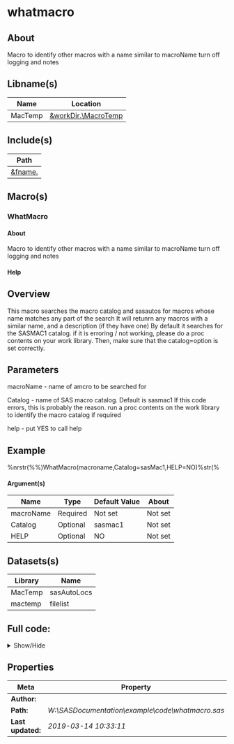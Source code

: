 # whatmacro

## About
Macro to identify other macros with a name similar to macroName
turn off logging and notes

## Libname(s)

| Name | Location |
| --- | --- |
| MacTemp | [&workDir.\MacroTemp](&workDir./MacroTemp) |


## Include(s)

| Path |
| --- |
| [&fname.](&fname.) |


## Macro(s)
### WhatMacro
#### About
Macro to identify other macros with a name similar to macroName
turn off logging and notes


#### Help


 Overview
 --------
 This macro searches the macro catalog and sasautos for macros whose name matches any part of the search
 It will retunrn any macros with a similar name, and a description (if they have one)
 By default it searches for the SASMAC1 catalog. if it is erroring / not working, please do a proc contents on your work library.
 Then, make sure that the catalog=option is set correctly.

 Parameters
 ----------

 macroName - name of amcro to be searched for

 Catalog - name of SAS macro catalog. Default is sasmac1
 If this code errors, this is probably the reason.
 run a proc contents on the work library to identify the macro catalog if required

 help - put YES to call help

 Example
 ----------

 %nrstr(%%)WhatMacro(macroname,Catalog=sasMac1,HELP=NO)%str(%
 
 #### Argument(s)

| Name | Type | Default Value | About |
| --- | --- | --- | --- |
| macroName | Required | Not set | Not set |
| Catalog | Optional | sasmac1 | Not set |
| HELP | Optional | NO | Not set |


## Datasets(s)

| Library | Name |
| --- | --- |
| MacTemp | sasAutoLocs |
| mactemp | filelist |


## Full code:

<details><summary>Show/Hide</summary>

~~~~sas

%macro WhatMacro(macroName,Catalog=sasmac1, HELP=NO) /des='Macro to search for other macros. Default assumes that the SAS macro catalog is work.sasmac1' ;
	/*Macro to identify other macros with a name similar to macroName*/
	/*turn off logging and notes*/
	%changeMLog(OFF);
	options nonotes;

	/*set local variables*/
	%local i j macroExist fname;

	/*help blurb*/
	%if %upcase(&help)= YES %then
		%do;
			%put;
			%put;
			%put Overview;
			%put --------;
			%put This macro searches the macro catalog and sasautos for macros whose name matches any part of the search;
			%put It will retunrn any macros with a similar name, and a description (if they have one);
			%put By default it searches for the SASMAC1 catalog. if it is erroring / not working, please do a proc contents on your work library.;
			%put Then, make sure that the catalog=option is set correctly.;
			%put;
			%put     Parameters;
			%put     ----------;
			%put;
			%put macroName - name of amcro to be searched for;
			%put;
			%put Catalog - name of SAS macro catalog. Default is sasmac1;
			%put If this code errors, this is probably the reason.;
			%put run a proc contents on the work library to identify the macro catalog if required;
			%put;
			%put help - put YES to call help;
			%put;
			%put     Example;
			%put     ----------;
			%put;
			%put %nrstr(%%)WhatMacro(macroname,Catalog=sasMac1,HELP=NO)%str(%;);
				%put ;
				%put ;
		%end;
	%else
		%do;
			/*assign a working library*/
			%let workDir = %sysfunc(getoption(work));
			options DLCREATEDIR=1;
			libname MacTemp "&workDir./MacroTemp";

			/*get list of sasauto macro locations*/
			data MacTemp.sasAutoLocs;
				string="&sasautos.";
				string1=substr(string,2,length(string)-2);
				i=1;

				do until (scan(string1,i,",","q")="");
					location=dequote(strip(scan(string1,i,",","q")));
					i=i+1;
					output;
				end;
			run;

			/*loop through list, and find possible matches*/
			proc sql;
				reset noprint;
				select count(*) into :numLocations from mactemp.sasAutoLocs;
			quit;

			%do i =1 %to &numLocations;

				data _null_;
					set mactemp.sasAutoLocs (firstobs= &i. obs=&i.);
					call symput ("LocNAME",strip(location));
				run;

				/*find any .sas files in a sas autocall location*/
				filename f1 pipe "dir ""&locName."" /b /s";

				data mactemp.filelist;
					infile f1;
					input;
					string=_infile_;

					if upcase(substr(string,length(string)-3)) = '.SAS';
				run;

				proc sql;
					reset noprint;
					select count(*) into :numfiles from mactemp.filelist;
				quit;

				/*loop through .sas files to look for likely macros with correct names*/
				%do j= 1 %to &numfiles;
					%let macroExist=0;

					data _null_;
						set mactemp.filelist (firstobs= &j. obs=&j.);
						call symput ("FNAME",strip(string));
					run;

					data _null_;
						infile "&fname.";
						input;
						string= _infile_;

						if find(upcase(string),"MACRO") > 0 and find(upcase(string),upcase("&macroName.")) > 0 then
							call symput ("macroExist","1");
					run;

					/*if .sas file gives a likely candidate, load it in so it is referenced in the SAS catalog*/
					%if  &macroExist %then
						%do;
							/*let users know macro is being loaded*/
							options notes;
							%put NOTE: loading &fname.;
							options nonotes;

							%include "&fname.";
				%end;
			%end;

			%let i= %eval(&i.+1);
		%end;

	/*interogate catalog for likely suspects, and output with description*/
	PROC CATALOG catalog=work.&catalog;
		Contents out=MacTemp.t1;
	Run;

	data _null_;
		set MacTemp.t1 (where =(Name ? upcase("&MacroName.")));
		options notes;

		if _n_=1 then
			put "NOTE: The following macros exist:";

		if desc='' then
			put Name=;
		else put name= desc=;

		if name ne '' then
			call symput("MacroExists","1");
	run;

	/*clear the libname, and turn logging back on*/
	libname MacTemp clear;
	;
		%end;

	%changeMLog(ON);
	options notes;
%mend;

~~~~

</details>

## Properties

| Meta | Property |
| --- | --- |
| **Author:** | |
| **Path:** | *W:\SASDocumentation\example\code\whatmacro.sas* |
| **Last updated:** | *2019-03-14 10:33:11* |
